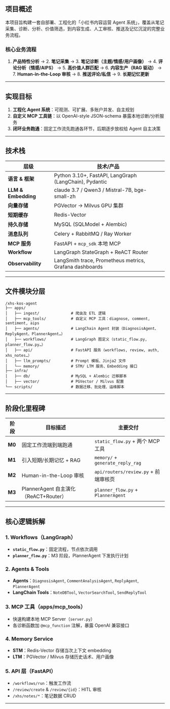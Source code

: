 ## 项目概述

本项目旨构建一套自部署、工程化的「小红书内容运营 Agent 系统」，覆盖从笔记采集、诊断、分析、价值筛选，到内容生成、人工审核、推送及记忆沉淀的完整业务流程。

### 核心业务流程

1. **产品特性分析** → 2. **笔记采集** → 3. **笔记诊断（主题/情感/用户画像）** → 4. **评论分析（情感/AIPS）** → 5. **高价值人群匹配** → 6. **内容生产（RAG 驱动）** → 7. **Human-in-the-Loop 审核** → 8. **推送评论/私信** → 9. **长期记忆更新**

---

## 实现目标

1. **工程化 Agent 系统**：可观测、可扩展、多账户并发、自主规划
2. **自定义 MCP 工具链**：以 OpenAI-style JSON-schema 暴露本地诊断/分析服务
3. **闭环业务跑通**：固定工作流先跑通各环节，后期逐步放权给 Agent 自主决策

---

## 技术栈

| 层级                | 技术/产品                                               |
| ------------------- | ------------------------------------------------------- |
| **语言 & 框架**     | Python 3.10+, FastAPI, LangGraph (LangChain), Pydantic  |
| **LLM & Embedding** | claude 3.7 / Qwen3 / Mistral-7B, bge-small-zh           |
| **向量存储**        | PGVector → Milvus GPU 集群                              |
| **短期缓存**        | Redis-Vector                                            |
| **持久存储**        | MySQL (SQLModel + Alembic)                              |
| **消息队列**        | Celery + RabbitMQ / Ray Worker                          |
| **MCP 服务**        | FastAPI + `mcp_sdk` 本地 MCP                            |
| **Workflow**        | LangGraph StateGraph + ReACT Router                     |
| **Observability**   | LangSmith trace, Prometheus metrics, Grafana dashboards |

---

## 文件模块分层

```
/xhs-kos-agent
├── apps/
│   ├── ingest/              # 爬虫及 ETL 逻辑
│   ├── mcp_tools/           # 自定义 MCP 工具：diagnose, comment, sentiment, aips
│   ├── agents/              # LangChain Agent 封装（DiagnosisAgent、ReplyAgent、PlannerAgent…）
│   ├── workflows/           # LangGraph 图定义（static_flow.py, planner_flow.py…）
│   ├── api/                 # FastAPI 服务（workflows, review, auth, xhs_notes…）
│   ├── llm_prompts/         # Prompt 模板、Jinja2 文件
│   └── memory/              # STM/ LTM 服务、Embedding 接口
├── infra/
│   ├── db/                  # MySQL + Alembic 迁移脚本
│   ├── vector/              # PGVector / Milvus 配置
└── scripts/                 # 数据迁移、批处理、运维脚本
```

---

## 阶段化里程碑

| 阶段   | 目标描述                              | 主要交付                             |
| ------ | ------------------------------------- | ------------------------------------ |
| **M0** | 固定工作流端到端跑通                  | `static_flow.py` + 两个 MCP 工具     |
| **M1** | 引入短期/长期记忆 + RAG               | `memory/` + `generate_reply_rag`     |
| **M2** | Human-in-the-Loop 审核                | `api/routers/review.py` + 前端审核页 |
| **M3** | PlannerAgent 自主演化（ReACT+Router） | `planner_flow.py` + `PlannerAgent`   |

---

## 核心逻辑拆解

### 1. Workflows（LangGraph）

- **`static_flow.py`**：固定流程，节点依次调用
- **`planner_flow.py`**：M3 阶段，PlannerAgent 下发执行计划

### 2. Agents & Tools

- **Agents**：`DiagnosisAgent`, `CommentAnalysisAgent`, `ReplyAgent`, `PlannerAgent`
- **LangChain Tools**：`NoteDBTool`, `VectorSearchTool`, `SendReplyTool`

### 3. MCP 工具（apps/mcp_tools）

- 快速构建本地 MCP Server（`server.py`）
- 各诊断函数加 `@mcp_function` 注解，暴露 OpenAI 兼容接口

### 4. Memory Service

- **STM**：Redis-Vector 存储当次上下文 embedding
- **LTM**：PGVector / Milvus 存储历史话术、用户画像

### 5. API 层（FastAPI）

- `/workflows/run`：触发工作流
- `/review/create` & `/review/{id}`：HITL 审核
- `/xhs/notes/*`：笔记数据 CRUD

---
